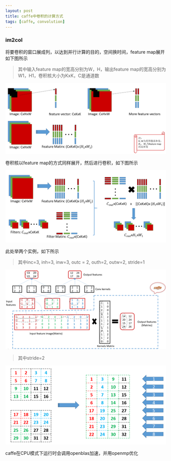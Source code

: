 ```yaml
---
layout: post
title: caffe中卷积的计算方式
tags: [caffe, convolution]
---
```


### im2col

将要卷积的窗口展成列，以达到并行计算的目的，空间换时间，feature map展开如下图所示

> 其中输入feature map的宽高分别为W，H，输出feature map的宽高分别为W1，H1，卷积核大小为KxK，C是通道数

![im2col](/images/posts/2017-05-01/im2col1.PNG)

卷积核以feature map的方式同样展开，然后进行卷积，如下图所示

![im2col](/images/posts/2017-05-01/im2col2.PNG)

此处举两个实例，如下所示

> 其中inc=3, inh=3, inw=3, outc = 2, outh=2, outw=2, stride=1

![im2col](/images/posts/2017-05-01/im2col3.PNG)

> 其中stride=2

![im2col](/images/posts/2017-05-01/im2col4.PNG)

caffe在CPU模式下运行时会调用openblas加速，并用openmp优化